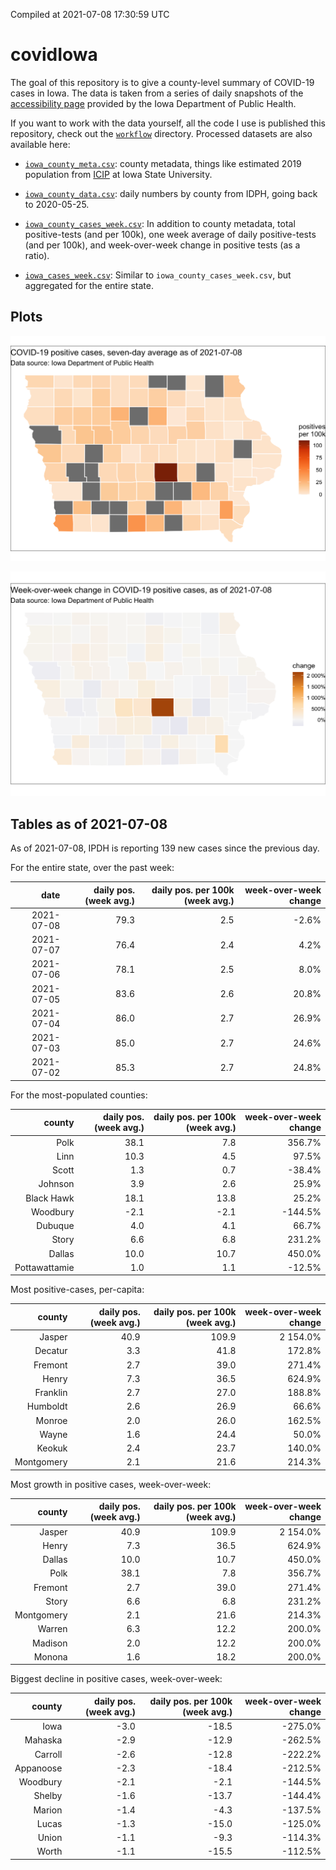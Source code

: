 Compiled at 2021-07-08 17:30:59 UTC

<!-- README.md is generated from README.Rmd. Please edit that file -->

# covidIowa

<!-- badges: start -->

<!-- badges: end -->

The goal of this repository is to give a county-level summary of
COVID-19 cases in Iowa. The data is taken from a series of daily
snapshots of the [accessibility
page](https://coronavirus.iowa.gov/pages/access) provided by the Iowa
Department of Public Health.

If you want to work with the data yourself, all the code I use is
published this repository, check out the [`workflow`](workflow)
directory. Processed datasets are also available here:

  - [`iowa_county_meta.csv`](https://raw.githubusercontent.com/ijlyttle/covidIowa/master/workflow/data/99-publish/iowa_county_meta.csv):
    county metadata, things like estimated 2019 population from
    [ICIP](https://www.icip.iastate.edu/tables/population/counties-estimates)
    at Iowa State University.

  - [`iowa_county_data.csv`](https://raw.githubusercontent.com/ijlyttle/covidIowa/master/workflow/data/99-publish/iowa_county_data.csv):
    daily numbers by county from IDPH, going back to 2020-05-25.

  - [`iowa_county_cases_week.csv`](https://raw.githubusercontent.com/ijlyttle/covidIowa/master/workflow/data/99-publish/iowa_county_data.csv):
    In addition to county metadata, total positive-tests (and per 100k),
    one week average of daily positive-tests (and per 100k), and
    week-over-week change in positive tests (as a ratio).

  - [`iowa_cases_week.csv`](https://raw.githubusercontent.com/ijlyttle/covidIowa/master/workflow/data/99-publish/iowa_cases_week.csv):
    Similar to `iowa_county_cases_week.csv`, but aggregated for the
    entire state.

## Plots

![](workflow/data/99-publish/iowa_cases.png)

![](workflow/data/99-publish/iowa_change.png)

## Tables as of 2021-07-08

As of 2021-07-08, IPDH is reporting 139 new cases since the previous
day.

For the entire state, over the past week:

|       date | daily pos. (week avg.) | daily pos. per 100k (week avg.) | week-over-week change |
| ---------: | ---------------------: | ------------------------------: | --------------------: |
| 2021-07-08 |                   79.3 |                             2.5 |                \-2.6% |
| 2021-07-07 |                   76.4 |                             2.4 |                  4.2% |
| 2021-07-06 |                   78.1 |                             2.5 |                  8.0% |
| 2021-07-05 |                   83.6 |                             2.6 |                 20.8% |
| 2021-07-04 |                   86.0 |                             2.7 |                 26.9% |
| 2021-07-03 |                   85.0 |                             2.7 |                 24.6% |
| 2021-07-02 |                   85.3 |                             2.7 |                 24.8% |

For the most-populated counties:

|        county | daily pos. (week avg.) | daily pos. per 100k (week avg.) | week-over-week change |
| ------------: | ---------------------: | ------------------------------: | --------------------: |
|          Polk |                   38.1 |                             7.8 |                356.7% |
|          Linn |                   10.3 |                             4.5 |                 97.5% |
|         Scott |                    1.3 |                             0.7 |               \-38.4% |
|       Johnson |                    3.9 |                             2.6 |                 25.9% |
|    Black Hawk |                   18.1 |                            13.8 |                 25.2% |
|      Woodbury |                  \-2.1 |                           \-2.1 |              \-144.5% |
|       Dubuque |                    4.0 |                             4.1 |                 66.7% |
|         Story |                    6.6 |                             6.8 |                231.2% |
|        Dallas |                   10.0 |                            10.7 |                450.0% |
| Pottawattamie |                    1.0 |                             1.1 |               \-12.5% |

Most positive-cases, per-capita:

|     county | daily pos. (week avg.) | daily pos. per 100k (week avg.) | week-over-week change |
| ---------: | ---------------------: | ------------------------------: | --------------------: |
|     Jasper |                   40.9 |                           109.9 |              2 154.0% |
|    Decatur |                    3.3 |                            41.8 |                172.8% |
|    Fremont |                    2.7 |                            39.0 |                271.4% |
|      Henry |                    7.3 |                            36.5 |                624.9% |
|   Franklin |                    2.7 |                            27.0 |                188.8% |
|   Humboldt |                    2.6 |                            26.9 |                 66.6% |
|     Monroe |                    2.0 |                            26.0 |                162.5% |
|      Wayne |                    1.6 |                            24.4 |                 50.0% |
|     Keokuk |                    2.4 |                            23.7 |                140.0% |
| Montgomery |                    2.1 |                            21.6 |                214.3% |

Most growth in positive cases, week-over-week:

|     county | daily pos. (week avg.) | daily pos. per 100k (week avg.) | week-over-week change |
| ---------: | ---------------------: | ------------------------------: | --------------------: |
|     Jasper |                   40.9 |                           109.9 |              2 154.0% |
|      Henry |                    7.3 |                            36.5 |                624.9% |
|     Dallas |                   10.0 |                            10.7 |                450.0% |
|       Polk |                   38.1 |                             7.8 |                356.7% |
|    Fremont |                    2.7 |                            39.0 |                271.4% |
|      Story |                    6.6 |                             6.8 |                231.2% |
| Montgomery |                    2.1 |                            21.6 |                214.3% |
|     Warren |                    6.3 |                            12.2 |                200.0% |
|    Madison |                    2.0 |                            12.2 |                200.0% |
|     Monona |                    1.6 |                            18.2 |                200.0% |

Biggest decline in positive cases, week-over-week:

|    county | daily pos. (week avg.) | daily pos. per 100k (week avg.) | week-over-week change |
| --------: | ---------------------: | ------------------------------: | --------------------: |
|      Iowa |                  \-3.0 |                          \-18.5 |              \-275.0% |
|   Mahaska |                  \-2.9 |                          \-12.9 |              \-262.5% |
|   Carroll |                  \-2.6 |                          \-12.8 |              \-222.2% |
| Appanoose |                  \-2.3 |                          \-18.4 |              \-212.5% |
|  Woodbury |                  \-2.1 |                           \-2.1 |              \-144.5% |
|    Shelby |                  \-1.6 |                          \-13.7 |              \-144.4% |
|    Marion |                  \-1.4 |                           \-4.3 |              \-137.5% |
|     Lucas |                  \-1.3 |                          \-15.0 |              \-125.0% |
|     Union |                  \-1.1 |                           \-9.3 |              \-114.3% |
|     Worth |                  \-1.1 |                          \-15.5 |              \-112.5% |
